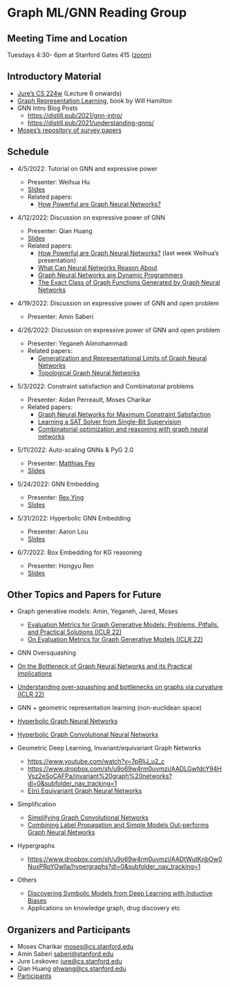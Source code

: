 # Graph ML/GNN Reading Group 


## Meeting Time and Location 
Tuesdays 4:30- 6pm at Stanford Gates 415 ([zoom](https://stanford.zoom.us/j/99662423809?pwd=N1VTZnVNeGM0MU0veWhQckQ1YUJsUT09))


## Introductory Material

- [Jure’s CS 224w](https://web.stanford.edu/class/cs224w/index.html#schedule) (Lecture 6 onwards)
- [Graph Representation Learning](https://www.cs.mcgill.ca/~wlh/grl_book/), book by Will Hamilton
- GNN Intro Blog Posts
  - <https://distill.pub/2021/gnn-intro/>
  - <https://distill.pub/2021/understanding-gnns/>
- [Moses’s repository of survey papers](https://www.dropbox.com/sh/61cpaowg8ityuin/AAAlpRRkbbRp7sy0-0hq9XMWa?dl=0)

## Schedule

- 4/5/2022: Tutorial on GNN and expressive power
  - Presenter: Weihua Hu
  - [Slides](https://drive.google.com/file/d/1UtYBc-8e85Id9PAoahzXEgjuv9Zr11QJ/view?usp=sharing)
  - Related papers:
    - [How Powerful are Graph Neural Networks?](https://arxiv.org/abs/1810.00826)

- 4/12/2022: Discussion on expressive power of GNN
  - Presenter: Qian Huang
  - [Slides](https://docs.google.com/presentation/d/1A19TdVsAh6KwwokOObkovVUFW4Cykyb7P4cm0Taj8Lk/edit?usp=sharing)
  - Related papers:
    - [How Powerful are Graph Neural Networks?](https://arxiv.org/abs/1810.00826) (last week Weihua’s presentation)
    - [What Can Neural Networks Reason About](https://arxiv.org/abs/1905.13211)
    - [Graph Neural Networks are Dynamic Programmers](https://arxiv.org/abs/2203.15544)
    - [The Exact Class of Graph Functions Generated by Graph Neural Networks](https://arxiv.org/abs/2202.08833)
 
- 4/19/2022: Discussion on expressive power of GNN and open problem
  - Presenter: Amin Saberi
 
- 4/26/2022: Discussion on expressive power of GNN and open problem
  - Presenter: Yeganeh Alimohammadi
  - Related papers:
    - [Generalization and Representational Limits of Graph Neural Networks](https://arxiv.org/abs/2002.06157) 
    - [Topological Graph Neural Networks](https://arxiv.org/pdf/2102.07835.pdf)

- 5/3/2022: Constraint satisfaction and Combinatorial problems
  - Presenter: Aidan Perreault, Moses Charikar
  - Related papers:
    - [Graph Neural Networks for Maximum Constraint Satisfaction](https://arxiv.org/abs/1909.08387)
    - [Learning a SAT Solver from Single-Bit Supervision](https://arxiv.org/abs/1802.03685) 
    - [Combinatorial optimization and reasoning with graph neural networks](https://arxiv.org/abs/2102.09544)
 
- 5/11/2022: Auto-scaling GNNs & PyG 2.0
  - Presenter: [Matthias Fey](https://rusty1s.github.io/#/)
  - [Slides](https://drive.google.com/file/d/1J5Zxd1LhDKVX0VtMU1y21GZ-48FI8Z9i/view?usp=sharing)

- 5/24/2022: GNN Embedding
  - Presenter: [Rex Ying](https://cs.stanford.edu/people/rexy/)
  - [Slides](https://drive.google.com/file/d/1VXlSsJu9kbUQVz16Vi4baidpv-S5nfxT/view?usp=sharing)

- 5/31/2022: Hyperbolic GNN Embedding
  - Presenter: Aaron Lou
  - [Slides](https://drive.google.com/file/d/1HRvlyB8EHzU3hQdvX3sNzbl4apygAP3Z/view?usp=sharing)

- 6/7/2022: Box Embedding for KG reasoning
  - Presenter: Hongyu Ren
  - [Slides](https://drive.google.com/file/d/1liAX6Mekp0a5HthivsyS5dfFLZxb8mRm/view?usp=sharing)

## Other Topics and Papers for Future

- Graph generative models: Amin, Yeganeh, Jared, Moses
  - [Evaluation Metrics for Graph Generative Models: Problems, Pitfalls, and Practical Solutions (ICLR 22)](https://arxiv.org/pdf/2106.01098.pdf)
  - [On Evaluation Metrics for Graph Generative Models (ICLR 22)](https://arxiv.org/pdf/2201.09871.pdf)

-  GNN Oversquashing
  - [On the Bottleneck of Graph Neural Networks and its Practical Implications](https://arxiv.org/abs/2006.05205)
  - [Understanding over-squashing and bottlenecks on graphs via curvature (ICLR 22)](https://arxiv.org/pdf/2111.14522.pdf)

- GNN + geometric representation learning (non-euclidean space)
 - [Hyperbolic Graph Neural Networks](https://arxiv.org/abs/1910.12892)
 - [Hyperbolic Graph Convolutional Neural Networks](https://arxiv.org/abs/1910.12933) 

- Geometric Deep Learning, Invariant/equivariant Graph Networks
  - <https://www.youtube.com/watch?v=7pRIjJ_u2_c>
  - <https://www.dropbox.com/sh/u9o69w4rm0uvmzi/AADLGwfdcY94HVsz2eSoCAFPa/invariant%20graph%20networks?dl=0&subfolder_nav_tracking=1> 
  - [E(n) Equivariant Graph Neural Networks](https://arxiv.org/abs/2102.09844)

- Simplification 
  - [Simplifying Graph Convolutional Networks](https://arxiv.org/abs/1902.07153)
  - [Combining Label Propagation and Simple Models Out-performs Graph Neural Networks](https://arxiv.org/abs/2010.13993)

- Hypergraphs
  - <https://www.dropbox.com/sh/u9o69w4rm0uvmzi/AADtWutKnbOw0NuxPRpYOwlla/hypergraphs?dl=0&subfolder_nav_tracking=1>
 
- Others 
  - [Discovering Symbolic Models from Deep Learning with Inductive Biases](https://arxiv.org/abs/2006.11287)
  - Applications on knowledge graph, drug discovery etc
 
## Organizers and Participants
 - Moses Charikar <moses@cs.stanford.edu>
 - Amin Saberi <saberi@stanford.edu>
 - Jure Leskovec <jure@cs.stanford.edu>
 - Qian Huang <qhwang@cs.stanford.edu>
 - [Participants](https://docs.google.com/document/d/17nf-aUpaMCghkWTLBmaiZW1nmOKrxwqRIsDJO_h3658/edit?pli=1#)

 
